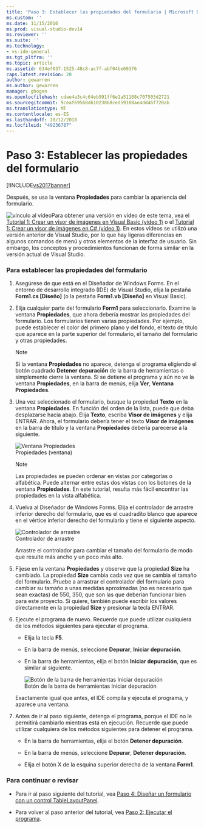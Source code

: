 ```yaml
---
title: 'Paso 3: Establecer las propiedades del formulario | Microsoft Docs'
ms.custom: ''
ms.date: 11/15/2016
ms.prod: visual-studio-dev14
ms.reviewer: ''
ms.suite: ''
ms.technology:
- vs-ide-general
ms.tgt_pltfrm: ''
ms.topic: article
ms.assetid: 634ef037-1525-48c8-ac7f-abf04be69376
caps.latest.revision: 20
author: gewarren
ms.author: gewarren
manager: ghogen
ms.openlocfilehash: cdae4a3c4c64eb991ff6e1a51108c707503d2721
ms.sourcegitcommit: 9ceaf69568d61023868ced59108ae4dd46f720ab
ms.translationtype: MT
ms.contentlocale: es-ES
ms.lasthandoff: 10/12/2018
ms.locfileid: "49236787"
---
```

# <a name="step-3-set-your-form-properties"></a>Paso 3: Establecer las propiedades del formulario
[!INCLUDE[vs2017banner](../includes/vs2017banner.md)]

Después, se usa la ventana **Propiedades** para cambiar la apariencia del formulario.  
  
 ![vínculo al vídeo](../data-tools/media/playvideo.gif "PlayVideo")Para obtener una versión en vídeo de este tema, vea el [Tutorial 1: Crear un visor de imágenes en Visual Basic (vídeo 1)](http://go.microsoft.com/fwlink/?LinkId=205209) o el [Tutorial 1: Crear un visor de imágenes en C# (vídeo 1)](http://go.microsoft.com/fwlink/?LinkId=205199). En estos vídeos se utilizó una versión anterior de Visual Studio, por lo que hay ligeras diferencias en algunos comandos de menú y otros elementos de la interfaz de usuario. Sin embargo, los conceptos y procedimientos funcionan de forma similar en la versión actual de Visual Studio.  
  
### <a name="to-set-your-form-properties"></a>Para establecer las propiedades del formulario  
  
1.  Asegúrese de que está en el Diseñador de Windows Forms. En el entorno de desarrollo integrado (IDE) de Visual Studio, elija la pestaña **Form1.cs [Diseño]** (o la pestaña **Form1.vb [Diseño]** en Visual Basic).  
  
2.  Elija cualquier parte del formulario **Form1** para seleccionarlo. Examine la ventana **Propiedades**, que ahora debería mostrar las propiedades del formulario. Los formularios tienen varias propiedades. Por ejemplo, puede establecer el color del primero plano y del fondo, el texto de título que aparece en la parte superior del formulario, el tamaño del formulario y otras propiedades.  
  
    > [!NOTE]
    >  Si la ventana **Propiedades** no aparece, detenga el programa eligiendo el botón cuadrado **Detener depuración** de la barra de herramientas o simplemente cierre la ventana. Si se detiene el programa y aún no ve la ventana **Propiedades**, en la barra de menús, elija **Ver**, **Ventana Propiedades**.  
  
3.  Una vez seleccionado el formulario, busque la propiedad **Texto** en la ventana **Propiedades**. En función del orden de la lista, puede que deba desplazarse hacia abajo. Elija **Texto**, escriba **Visor de imágenes** y elija ENTRAR.  Ahora, el formulario debería tener el texto **Visor de imágenes** en la barra de título y la ventana **Propiedades** debería parecerse a la siguiente.  
  
     ![Ventana Propiedades](../ide/media/express-edittextproperty.png "Express_EditTextProperty")  
Propiedades (ventana)  
  
    > [!NOTE]
    >  Las propiedades se pueden ordenar en vistas por categorías o alfabética. Puede alternar entre estas dos vistas con los botones de la ventana **Propiedades**. En este tutorial, resulta más fácil encontrar las propiedades en la vista alfabética.  
  
4.  Vuelva al Diseñador de Windows Forms. Elija el controlador de arrastre inferior derecho del formulario, que es el cuadradito blanco que aparece en el vértice inferior derecho del formulario y tiene el siguiente aspecto.  
  
     ![Controlador de arrastre](../ide/media/express-bottomrt-drag.png "Express_BottomRT_Drag")  
Controlador de arrastre  
  
     Arrastre el controlador para cambiar el tamaño del formulario de modo que resulte más ancho y un poco más alto.  
  
5.  Fíjese en la ventana **Propiedades** y observe que la propiedad **Size** ha cambiado. La propiedad **Size** cambia cada vez que se cambia el tamaño del formulario. Pruebe a arrastrar el controlador del formulario para cambiar su tamaño a unas medidas aproximadas (no es necesario que sean exactas) de 550, 350, que son las que deberían funcionar bien para este proyecto. Si quiere, también puede escribir los valores directamente en la propiedad **Size** y presionar la tecla ENTRAR.  
  
6.  Ejecute el programa de nuevo. Recuerde que puede utilizar cualquiera de los métodos siguientes para ejecutar el programa.  
  
    -   Elija la tecla **F5**.  
  
    -   En la barra de menús, seleccione **Depurar**, **Iniciar depuración**.  
  
    -   En la barra de herramientas, elija el botón **Iniciar depuración**, que es similar al siguiente.  
  
         ![Botón de la barra de herramientas Iniciar depuración](../ide/media/express-icondebug.png "Express_IconDebug")  
Botón de la barra de herramientas Iniciar depuración  
  
     Exactamente igual que antes, el IDE compila y ejecuta el programa, y aparece una ventana.  
  
7.  Antes de ir al paso siguiente, detenga el programa, porque el IDE no le permitirá cambiarlo mientras está en ejecución. Recuerde que puede utilizar cualquiera de los métodos siguientes para detener el programa.  
  
    -   En la barra de herramientas, elija el botón **Detener depuración**.  
  
    -   En la barra de menús, seleccione **Depurar**, **Detener depuración**.  
  
    -   Elija el botón X de la esquina superior derecha de la ventana **Form1**.  
  
### <a name="to-continue-or-review"></a>Para continuar o revisar  
  
-   Para ir al paso siguiente del tutorial, vea [Paso 4: Diseñar un formulario con un control TableLayoutPanel](../ide/step-4-lay-out-your-form-with-a-tablelayoutpanel-control.md).  
  
-   Para volver al paso anterior del tutorial, vea [Paso 2: Ejecutar el programa](../ide/step-2-run-your-program.md).



